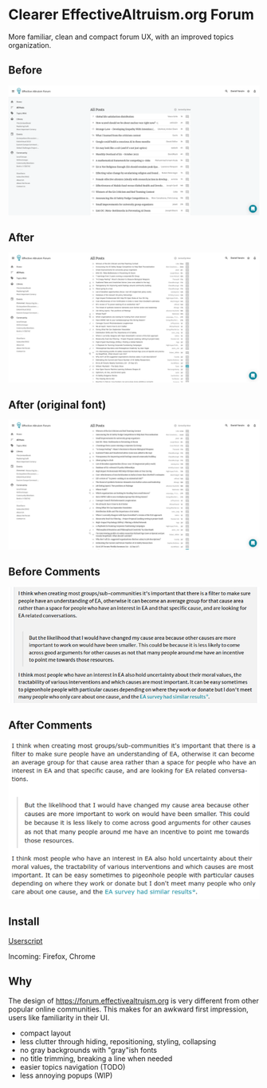 # Clearer EffectiveAltruism.org Forum
More familiar, clean and compact forum UX, with an improved topics organization.

## Before
![Before](media/before.png)

## After
![After](media/after.png)

## After (original font)
![After](media/after_original_font.png)

## Before Comments
![Before](media/before_comments.png)

## After Comments
![After](media/after_comments.png)

## Install
[Userscript][1]

Incoming: Firefox, Chrome


## Why
The design of https://forum.effectivealtruism.org is very different from other popular online communities. This makes for an awkward first impression, users like familiarity in their UI.

- compact layout
- less clutter through hiding, repositioning, styling, collapsing
- no gray backgrounds with "gray"ish fonts
- no title trimming, breaking a line when needed
- easier topics navigation (TODO)
- less annoying popups (WIP)


<!-- This is a forum, yet there are no topics / subtopics. It tries to do too much in one place. I don't think questions, articles and events belong in in the same listing. I am aware of the filters, my criticism still stands :-)
Infinite scroll / load more adds uncertainty to the UX. It's hard to track context, I can't tell if I click somewhere all my "progress" will be lost.
The comments font looks bold, it should be lighter.
Some pages have too much info. "How to use the Forum" shouldn't have a pages long comments section, specially with unrelated discussions. -->


[1]: https://openuserjs.org/users/icetbr/scripts
